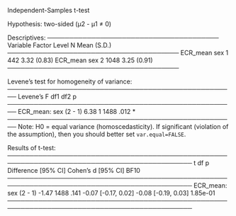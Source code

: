 
Independent-Samples t-test

Hypothesis: two-sided (μ2 - μ1 ≠ 0)

Descriptives:
───────────────────────────────────────
 Variable Factor Level    N Mean (S.D.)
───────────────────────────────────────
 ECR_mean    sex     1  442 3.32 (0.83)
 ECR_mean    sex     2 1048 3.25 (0.91)
───────────────────────────────────────

Levene’s test for homogeneity of variance:
────────────────────────────────────────────────────
                       Levene’s F df1  df2     p    
────────────────────────────────────────────────────
ECR_mean: sex (2 - 1)        6.38   1 1488  .012 *  
────────────────────────────────────────────────────
Note: H0 = equal variance (homoscedasticity).
If significant (violation of the assumption),
then you should better set `var.equal=FALSE`.

Results of t-test:
────────────────────────────────────────────────────────────────────────────────────────────
                           t   df     p     Difference [95% CI]  Cohen’s d [95% CI]     BF10
────────────────────────────────────────────────────────────────────────────────────────────
ECR_mean: sex (2 - 1)  -1.47 1488  .141     -0.07 [-0.17, 0.02] -0.08 [-0.19, 0.03] 1.85e-01
────────────────────────────────────────────────────────────────────────────────────────────

